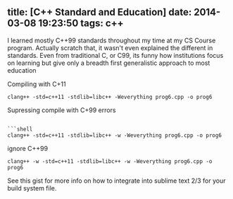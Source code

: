 title: [C++ Standard and Education]
date: 2014-03-08 19:23:50
tags: c++
---

I learned mostly C++99 standards throughout my time at my CS Course program. Actually scratch that, it wasn't even explained the different in standards. Even from traditional C, or C99, its funny how institutions focus on learning but give only a breadth first generalistic approach to most education


Compiling with C+11
```shell
clang++ -std=c++11 -stdlib=libc++ -Weverything prog6.cpp -o prog6
```

Supressing compile with C+99 errors
```

```shell
clang++ -std=c++11 -stdlib=libc++ -w -Weverything prog6.cpp -o prog6
```

ignore C++99
```shell
clang++ -w -std=c++11 -stdlib=libc++ -w -Weverything prog6.cpp -o prog6
```
See this gist for more info on how to integrate into sublime text 2/3 for your build system file.

<script src="https://gist.github.com/stanzheng/9441259.js"></script>
